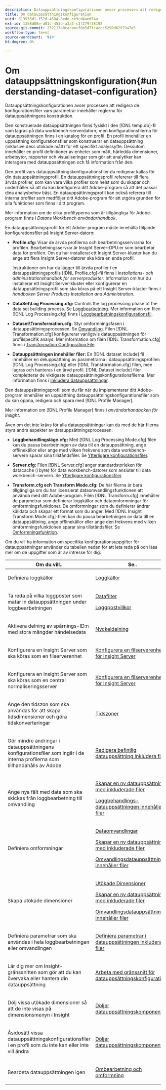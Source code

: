 ```yaml
---
description: Datauppsättningskonfigurationen avser processen att redigera de konfigurationsfiler vars parametrar innehåller reglerna för datauppsättningens konstruktion.
title: Om datauppsättningskonfiguration
uuid: 813933d1-f52d-4584-8edd-ce9cd4aed74a
exl-id: 1358d08e-d81c-453d-a3a3-c1f279f38192
source-git-commit: 232117a8cacaecf8e5d7fcaccc5290d6297947e5
workflow-type: tm+mt
source-wordcount: '914'
ht-degree: 0%

---
```


# Om datauppsättningskonfiguration{#understanding-dataset-configuration}

Datauppsättningskonfigurationen avser processen att redigera de konfigurationsfiler vars parametrar innehåller reglerna för datauppsättningens konstruktion.

Den konstruerade datauppsättningen finns fysiskt i den [!DNL temp.db]-fil som lagras på data workbench-serverdatorn, men konfigurationsfilerna för datauppsättningen finns i en katalog för en profil. En profil innehåller en uppsättning konfigurationsfiler som konstruerar en datauppsättning (inklusive dess utökade mått) för ett specifikt analyssyfte. Dessutom innehåller en profil definitioner av enheter som mått, härledda dimensioner, arbetsytor, rapporter och visualiseringar som gör att analytiker kan interagera med datauppsättningen och få information från den.

Den profil vars datauppsättningskonfigurationsfiler du redigerar kallas för din datauppsättningsprofil. En datauppsättningsprofil refererar till flera ärvda profiler, som kan vara vilka profiler som helst som du skapar och underhåller så att du kan konfigurera ditt Adobe-program så att det passar dina analysbehov bäst. En datauppsättningsprofil kan också referera till interna profiler som medföljer ditt Adobe-program för att utgöra grunden för alla funktioner som finns i ditt program.

Mer information om de olika profiltyperna som är tillgängliga för Adobe-program finns i *Datans Workbench användarhandbok*.

<!--
c_req_config_files.xml
-->

En datauppsättningsprofil för ett Adobe-program måste innehålla följande konfigurationsfiler på Insight Server-datorn:

* **Profile.cfg:** Visar de ärvda profilerna och bearbetningsservrarna för profilen. Bearbetningsservrar är Insight Server-DPU:er som bearbetar data för profilen. Om du har installerat ett Insight Server-kluster kan du ange att flera Insight Server-datorer ska köra en enda profil.

   Instruktioner om hur du lägger till ärvda profiler i en datauppsättningsprofils [!DNL Profile.cfg]-fil finns i *Installations- och administrationshandbok för serverprodukter*. Information om hur du installerar ett Insight Server-kluster eller konfigurerar en datauppsättningsprofil som ska köras på ett Insight Server-kluster finns i *handboken Server Products Installation and Administration*.

* **DataSet\Log Processing.cfg:** Controls the log processing phase of the data set building process. Se [Loggbearbetning](../../home/c-dataset-const-proc/c-dataset-constr.md#concept-8a63892878004dc389c7dad784fcb061). Mer information om filen [!DNL Log Processing.cfg] finns i [Loggbearbetningskonfigurationsfil](../../home/c-dataset-const-proc/c-log-proc-config-file/c-abt-log-proc-config-file.md).

* **Dataset\Transformation.cfg:** Styr omformningsfasen i datauppsättningsprocessen. Se [Omvandling](../../home/c-dataset-const-proc/c-dataset-constr.md#concept-88f72e0897a744b5bc03df5039264dda). Filen [!DNL Transformation.cfg] konfigurerar vanligtvis datauppsättningen för profilspecifik analys. Mer information om filen [!DNL Transformation.cfg] finns i [Transformation Configuration File](../../home/c-dataset-const-proc/c-trans-config-file/c-abt-trans-config-file.md).

* **Datauppsättningen innehåller filer:** En  [!DNL dataset include] fil innehåller en deluppsättning av parametrarna i datauppsättningsprofilen  [!DNL Log Processing.cfg] eller  [!DNL Transformation.cfg] filen, men lagras och hanteras i en ärvd profil. [!DNL Dataset include] filer kompletterar de viktigaste datauppsättningskonfigurationsfilerna. Mer information finns i [Inkludera datauppsättningar](../../home/c-dataset-const-proc/c-dataset-inc-files/c-abt-dataset-inc-files.md).

Den datauppsättningsprofil som du får när du implementerar ditt Adobe-program innehåller en uppsättning datauppsättningskonfigurationsfiler som du kan öppna, redigera och spara med [!DNL Profile Manager].

Mer information om [!DNL Profile Manager] finns i *användarhandboken för Insight*.

<!--
c_addl_config_files.xml
-->

Även om det inte krävs för alla datauppsättningar kan du med de här filerna styra andra aspekter av datauppsättningsprocessen:

* **Loggbehandlingsläge.cfg:** Med  [!DNL Log Processing Mode.cfg] filen kan du pausa bearbetningen av data till en datauppsättning, ange offlinekällor eller ange med vilken frekvens som data workbench-servern sparar sina tillståndsfiler. Se [Ytterligare konfigurationsfiler](../../home/c-dataset-const-proc/c-add-config-files/c-add-config-files.md#concept-1afef4f88f1e467ab4326875fd1d3004).

* **Server.cfg:** Filen  [!DNL Server.cfg] anger standardstorleken för datacache (i byte) för data workbench-datorer som ansluter till data workbench-servern. Se [Ytterligare konfigurationsfiler](../../home/c-dataset-const-proc/c-add-config-files/c-add-config-files.md#concept-1afef4f88f1e467ab4326875fd1d3004).

* **Transform.cfg och Transform Mode.cfg:** De här filerna är bara tillgängliga om du har licensierat dataomvandlingsfunktionen att använda med ditt Adobe-program. Filen [!DNL Transform.cfg] innehåller de parametrar som definierar loggkällor och dataomformningar för omformningsfunktioner. De omformningar som du definierar ändrar källdata och skapar ett format som du anger. Med [!DNL Insight Transform Mode.cfg]-filen kan du pausa bearbetningen av data till en datauppsättning, ange offlinekällor eller ange den frekvens med vilken omformningsfunktionen sparar sina tillståndsfiler. Se [Omformningsfunktion](https://experienceleague.adobe.com/docs/data-workbench/using/server-admin-install/transform/t-config-tfm.html).

<!--
c_next_steps.xml
-->

Om du vill ha information om specifika konfigurationsuppgifter för datauppsättningar använder du tabellen nedan för att leta reda på och läsa mer om de uppgifter som är av intresse för dig:

<table id="table_394CFB5135274545B5DA37952EC6943E"> 
 <thead> 
  <tr> 
   <th colname="col1" class="entry"> Om du vill.. </th> 
   <th colname="col2" class="entry"> Se.. </th> 
  </tr> 
 </thead>
 <tbody> 
  <tr> 
   <td colname="col1"> <p>Definiera loggkällor </p> </td> 
   <td colname="col2"> <p><a href="../../home/c-dataset-const-proc/c-log-proc-config-file/c-log-sources.md#concept-6714c720fac044cbb9af003bf401b2ea"> Loggkällor  </a> </p> </td> 
  </tr> 
  <tr> 
   <td colname="col1"> <p>Ta reda på vilka loggposter som matar in datauppsättningen under loggbearbetningen </p> </td> 
   <td colname="col2"> <p> <a href="../../home/c-dataset-const-proc/c-log-proc-config-file/c-info-log-proc-param.md#concept-41bd49bf6b64442d91c232ec67529a3d"> Datafilter</a> </p> <p> <a href="../../home/c-dataset-const-proc/c-log-proc-config-file/c-info-log-proc-param.md#concept-ecaff95cee4e40bc90f81e099c5fc934"> Loggpostvillkor</a> </p> </td> 
  </tr> 
  <tr> 
   <td colname="col1"> <p>Aktivera delning av spårnings-ID:n med stora mängder händelsedata </p> </td> 
   <td colname="col2"> <p><a href="../../home/c-dataset-const-proc/c-log-proc-config-file/c-info-log-proc-param.md#concept-64b416bbe42f4d689f90df246f7f7caf"> Nyckeldelning</a> </p> </td> 
  </tr> 
  <tr> 
   <td colname="col1"> <p>Konfigurera en Insight Server som ska köras som en filserverenhet </p> </td> 
   <td colname="col2"> <p><a href="../../home/c-dataset-const-proc/c-log-proc-config-file/c-ins-svr-file-svr-unit.md#concept-995abff3fce34e439fb3f7f47191c80d"> Konfigurera en filserverenhet för Insight Server  </a> </p> </td> 
  </tr> 
  <tr> 
   <td colname="col1"> <p>Konfigurera en Insight Server som ska köras som en central normaliseringsserver </p> </td> 
   <td colname="col2"> <p><a href="../../home/c-dataset-const-proc/c-log-proc-config-file/c-ins-svr-file-svr-unit.md#concept-995abff3fce34e439fb3f7f47191c80d"> Konfigurera en filserverenhet för Insight Server  </a> </p> </td> 
  </tr> 
  <tr> 
   <td colname="col1"> <p>Ange den tidszon som ska användas för att skapa tidsdimensioner och göra tidskonverteringar </p> </td> 
   <td colname="col2"> <p><a href="../../home/c-dataset-const-proc/c-trans-config-file/c-spec-trans-param/c-time-zones.md#concept-9cf16b1cb4874f7d85e1dd950fdb4956"> Tidszoner </a> </p> </td> 
  </tr> 
  <tr> 
   <td colname="col1"> <p>Gör mindre ändringar i datauppsättningens konfigurationsfiler som ingår i de interna profilerna som tillhandahålls av Adobe </p> </td> 
   <td colname="col2"> <p><a href="../../home/c-dataset-const-proc/c-dataset-inc-files/c-work-dataset-inc-files/t-edit-ex-dataset-inc-files.md#task-456c04e38ebc425fb35677a6bb6aa077"> Redigera befintlig datauppsättning Inkludera filer  </a> </p> </td> 
  </tr> 
  <tr> 
   <td colname="col1"> <p>Ange nya fält med data som ska skickas från loggbearbetning till omvandling </p> </td> 
   <td colname="col2"> <p> <a href="../../home/c-dataset-const-proc/c-dataset-inc-files/c-work-dataset-inc-files/t-create-new-dataset-inc-files.md#task-b29f30605c374a6ca747ac843337b06e"> Skapar en ny datauppsättning med inkluderade filer  </a> </p> <p> <a href="../../home/c-dataset-const-proc/c-dataset-inc-files/c-types-dataset-inc-files/c-log-proc-dataset-inc-files/c-log-proc-dataset-inc-files.md#concept-999475a22519432e98844622ca95b6ab"> Loggbehandlings-datauppsättningen innehåller filer  </a> </p> </td> 
  </tr> 
  <tr> 
   <td colname="col1"> <p>Definiera omformningar </p> </td> 
   <td colname="col2"> <p> <a href="../../home/c-dataset-const-proc/c-data-trans/c-abt-transf.md"> Dataomvandlingar  </a> </p> <p> <a href="../../home/c-dataset-const-proc/c-dataset-inc-files/c-work-dataset-inc-files/t-create-new-dataset-inc-files.md#task-b29f30605c374a6ca747ac843337b06e"> Skapar en ny datauppsättning med inkluderade filer  </a> </p> <p> <a href="../../home/c-dataset-const-proc/c-dataset-inc-files/c-types-dataset-inc-files/c-trans-dataset-inc-files.md#concept-c64aa78ed9ce40b8a0f4932c82ff5ace"> Omvandlingsdatauppsättningen innehåller filer  </a> </p> </td> 
  </tr> 
  <tr> 
   <td colname="col1"> <p>Skapa utökade dimensioner </p> </td> 
   <td colname="col2"> <p> <a href="../../home/c-dataset-const-proc/c-ex-dim/c-abt-ex-dim.md"> Utökade Dimensioner  </a> </p> <p> <a href="../../home/c-dataset-const-proc/c-dataset-inc-files/c-work-dataset-inc-files/t-create-new-dataset-inc-files.md#task-b29f30605c374a6ca747ac843337b06e"> Skapar en ny datauppsättning med inkluderade filer  </a> </p> <p> <a href="../../home/c-dataset-const-proc/c-dataset-inc-files/c-types-dataset-inc-files/c-trans-dataset-inc-files.md#concept-c64aa78ed9ce40b8a0f4932c82ff5ace"> Omvandlingsdatauppsättningen innehåller filer  </a> </p> </td> 
  </tr> 
  <tr> 
   <td colname="col1"> <p>Definiera parametrar som ska användas i hela loggbearbetningen eller omvandlingen </p> </td> 
   <td colname="col2"> <p><a href="../../home/c-dataset-const-proc/c-dataset-inc-files/c-def-param-dataset-inc-files/c-def-param-dataset-inc-files.md#concept-5ad06acc8dc44bf2a99643fafdd56b50"> Definiera parametrar i datauppsättningen inkluderar filer  </a> </p> </td> 
  </tr> 
  <tr> 
   <td colname="col1"> <p>Lär dig mer om Insight-gränssnitten som gör att du kan övervaka eller hantera din datauppsättning </p> </td> 
   <td colname="col2"> <p><a href="../../home/c-dataset-const-proc/c-dataset-config-tools/c-dataset-config-int/c-dataset-config-int.md#concept-0ea33a52ce234ec8951e7b4430fbc5ab"> Arbeta med gränssnitt för datauppsättningskonfiguration  </a> </p> </td> 
  </tr> 
  <tr> 
   <td colname="col1"> <p>Dölj vissa utökade dimensioner så att de inte visas på dimensionsmenyn i Insight </p> </td> 
   <td colname="col2"> <p><a href="../../home/c-dataset-const-proc/c-dataset-config-tools/c-hide-dataset-comp/c-hide-dataset-comp.md#concept-50d9a004736f42f6b0aa7cde0d6148ff"> Döljer datauppsättningskomponenter  </a> </p> </td> 
  </tr> 
  <tr> 
   <td colname="col1"> <p>Åsidosätt vissa datauppsättningskonfigurationsfiler i en profil som du inte kan eller inte vill ändra </p> </td> 
   <td colname="col2"> <p><a href="../../home/c-dataset-const-proc/c-dataset-config-tools/c-hide-dataset-comp/c-hide-dataset-comp.md#concept-50d9a004736f42f6b0aa7cde0d6148ff"> Döljer datauppsättningskomponenter  </a> </p> </td> 
  </tr> 
  <tr> 
   <td colname="col1"> <p>Bearbeta datauppsättningen igen </p> </td> 
   <td colname="col2"> <p><a href="../../home/c-dataset-const-proc/c-reproc-retrans/c-unst-reproc-retrans.md"> Ombearbetning och omformning  </a> </p> </td> 
  </tr> 
 </tbody> 
</table>

